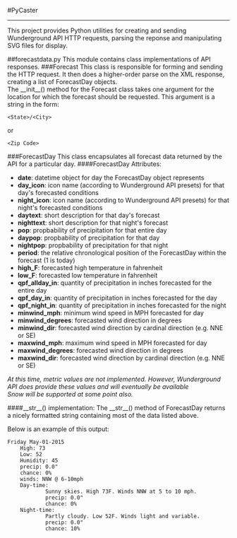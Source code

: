 #PyCaster
___
This project provides Python utilities for creating and sending Wunderground API HTTP requests, parsing the reponse and manipulating SVG files for display.

##forecastdata.py
This module contains class implementations of API responses.
###Forecast
This class is responsible for forming and sending the HTTP request.  It then does a higher-order parse on the XML response, creating a list of ForecastDay objects.  
The \_\_init\_\_() method for the Forecast class takes one argument for the location for which the forecast should be requested.  This argument is a string in the form:
    
    <State>/<City>
or

    <Zip Code>

###ForecastDay
This class encapsulates all forecast data returned by the API for a particular day.
####ForecastDay Attributes:
* __date__: datetime object for day the ForecastDay object represents
* __day_icon__: icon name (according to Wunderground API presets) for that day's forecasted conditions
* __night_icon__: icon name (according to Wunderground API presets) for that night's forecasted conditions
* __daytext__: short description for that day's forecast
* __nighttext__: short description for that night's forecast
* __pop__: propbability of precipitation for that entire day
* __daypop__: propbability of precipitation for that day
* __nightpop__: propbability of precipitation for that night
* __period__: the relative chronological position of the ForecastDay within the forecast (1 is today)
* __high_F__: forecasted high temperature in fahrenheit
* __low_F__: forecasted low temperature in fahrenheit
* __qpf\_allday\_in__: quantity of precipitation in inches forecasted for the entire day
* __qpf\_day\_in__: quantity of precipitation in inches forecasted for the day
* __qpf\_night\_in__: quantity of precipitation in inches forecasted for the night
* __minwind\_mph__: minimum wind speed in MPH forecasted for day
* __minwind\_degrees__: forecasted wind direction in degrees
* __minwind\_dir__: forecasted wind direction by cardinal direction (e.g. NNE or SE)
* __maxwind\_mph__: maximum wind speed in MPH forecasted for day
* __maxwind\_degrees__: forecasted wind direction in degrees
* __maxwind\_dir__: forecasted wind direction by cardinal direction (e.g. NNE or SE)

_At this time, metric values are not implemented.  However, Wunderground API does provide these values and will eventually be available_  
_Snow will be supported at some point also._  

####\_\_str\_\_() implementation:
The \_\_str\_\_() method of ForecastDay returns a nicely formatted string containing most of the data listed above.  

Below is an example of this output:  

    Friday May-01-2015
        High: 73
        Low: 52
        Humidity: 45
        precip: 0.0"
        chance: 0%
        winds: NNW @ 6-10mph
        Day-time:
                Sunny skies. High 73F. Winds NNW at 5 to 10 mph.
                precip: 0.0"
                chance: 0%
        Night-time:
                Partly cloudy. Low 52F. Winds light and variable.
                precip: 0.0"
                chance: 10%